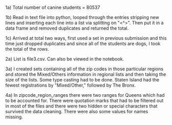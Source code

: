 1a) Total number of canine students = 80537

1b) Read in text file into python, looped through the entries stripping new lines and inserting each line into a list via splitting on "<^>". Then put it in a data frame and removed duplicates and returned the total.

1c) Arrived at total two ways, first used a set in previous submission and this time just dropped duplicates and since all of the students are dogs, I took the total of the rows.

2a) List is file3.csv. Can also be viewed in the notebook.

3a) I created sets containing all of the zip codes in those particular regions and stored the Mixed/Others information in regional lists and then taking the size of the lists. Some type casting had to be done. Staten Island had the fewest registrations by "Mixed/Other," followed by The Bronx.

4a) In zipcode_region_ranges there were two ranges for Queens which had to be accounted for. There were quotation marks that had to be filtered out in most of the files and there were two hidden or special characters that survived the data cleaning. There were also some values for names missing.
